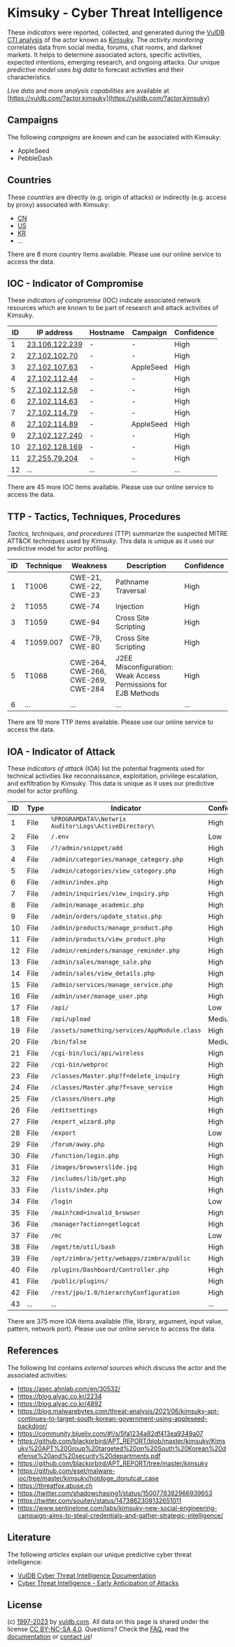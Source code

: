 # Kimsuky - Cyber Threat Intelligence

These _indicators_ were reported, collected, and generated during the [VulDB CTI analysis](https://vuldb.com/?kb.cti) of the actor known as [Kimsuky](https://vuldb.com/?actor.kimsuky). The _activity monitoring_ correlates data from social media, forums, chat rooms, and darknet markets. It helps to determine associated actors, specific activities, expected intentions, emerging research, and ongoing attacks. Our unique _predictive model_ uses _big data_ to forecast activities and their characteristics.

_Live data_ and more _analysis capabilities_ are available at [https://vuldb.com/?actor.kimsuky](https://vuldb.com/?actor.kimsuky)

## Campaigns

The following _campaigns_ are known and can be associated with Kimsuky:

* AppleSeed
* PebbleDash

## Countries

These _countries_ are directly (e.g. origin of attacks) or indirectly (e.g. access by proxy) associated with Kimsuky:

* [CN](https://vuldb.com/?country.cn)
* [US](https://vuldb.com/?country.us)
* [KR](https://vuldb.com/?country.kr)
* ...

There are 8 more country items available. Please use our online service to access the data.

## IOC - Indicator of Compromise

These _indicators of compromise_ (IOC) indicate associated network resources which are known to be part of research and attack activities of Kimsuky.

ID | IP address | Hostname | Campaign | Confidence
-- | ---------- | -------- | -------- | ----------
1 | [23.106.122.239](https://vuldb.com/?ip.23.106.122.239) | - | - | High
2 | [27.102.102.70](https://vuldb.com/?ip.27.102.102.70) | - | - | High
3 | [27.102.107.63](https://vuldb.com/?ip.27.102.107.63) | - | AppleSeed | High
4 | [27.102.112.44](https://vuldb.com/?ip.27.102.112.44) | - | - | High
5 | [27.102.112.58](https://vuldb.com/?ip.27.102.112.58) | - | - | High
6 | [27.102.114.63](https://vuldb.com/?ip.27.102.114.63) | - | - | High
7 | [27.102.114.79](https://vuldb.com/?ip.27.102.114.79) | - | - | High
8 | [27.102.114.89](https://vuldb.com/?ip.27.102.114.89) | - | AppleSeed | High
9 | [27.102.127.240](https://vuldb.com/?ip.27.102.127.240) | - | - | High
10 | [27.102.128.169](https://vuldb.com/?ip.27.102.128.169) | - | - | High
11 | [27.255.79.204](https://vuldb.com/?ip.27.255.79.204) | - | - | High
12 | ... | ... | ... | ...

There are 45 more IOC items available. Please use our online service to access the data.

## TTP - Tactics, Techniques, Procedures

_Tactics, techniques, and procedures_ (TTP) summarize the suspected MITRE ATT&CK techniques used by _Kimsuky_. This data is unique as it uses our predictive model for actor profiling.

ID | Technique | Weakness | Description | Confidence
-- | --------- | -------- | ----------- | ----------
1 | T1006 | CWE-21, CWE-22, CWE-23 | Pathname Traversal | High
2 | T1055 | CWE-74 | Injection | High
3 | T1059 | CWE-94 | Cross Site Scripting | High
4 | T1059.007 | CWE-79, CWE-80 | Cross Site Scripting | High
5 | T1068 | CWE-264, CWE-266, CWE-269, CWE-284 | J2EE Misconfiguration: Weak Access Permissions for EJB Methods | High
6 | ... | ... | ... | ...

There are 19 more TTP items available. Please use our online service to access the data.

## IOA - Indicator of Attack

These _indicators of attack_ (IOA) list the potential fragments used for technical activities like reconnaissance, exploitation, privilege escalation, and exfiltration by Kimsuky. This data is unique as it uses our predictive model for actor profiling.

ID | Type | Indicator | Confidence
-- | ---- | --------- | ----------
1 | File | `%PROGRAMDATA%\Netwrix Auditor\Logs\ActiveDirectory\` | High
2 | File | `/.env` | Low
3 | File | `/?/admin/snippet/add` | High
4 | File | `/admin/categories/manage_category.php` | High
5 | File | `/admin/categories/view_category.php` | High
6 | File | `/admin/index.php` | High
7 | File | `/admin/inquiries/view_inquiry.php` | High
8 | File | `/admin/manage_academic.php` | High
9 | File | `/admin/orders/update_status.php` | High
10 | File | `/admin/products/manage_product.php` | High
11 | File | `/admin/products/view_product.php` | High
12 | File | `/admin/reminders/manage_reminder.php` | High
13 | File | `/admin/sales/manage_sale.php` | High
14 | File | `/admin/sales/view_details.php` | High
15 | File | `/admin/services/manage_service.php` | High
16 | File | `/admin/user/manage_user.php` | High
17 | File | `/api/` | Low
18 | File | `/api/upload` | Medium
19 | File | `/assets/something/services/AppModule.class` | High
20 | File | `/bin/false` | Medium
21 | File | `/cgi-bin/luci/api/wireless` | High
22 | File | `/cgi-bin/webproc` | High
23 | File | `/classes/Master.php?f=delete_inquiry` | High
24 | File | `/classes/Master.php?f=save_service` | High
25 | File | `/classes/Users.php` | High
26 | File | `/editsettings` | High
27 | File | `/expert_wizard.php` | High
28 | File | `/export` | Low
29 | File | `/forum/away.php` | High
30 | File | `/function/login.php` | High
31 | File | `/images/browserslide.jpg` | High
32 | File | `/includes/lib/get.php` | High
33 | File | `/lists/index.php` | High
34 | File | `/login` | Low
35 | File | `/main?cmd=invalid_browser` | High
36 | File | `/manager?action=getlogcat` | High
37 | File | `/mc` | Low
38 | File | `/mgmt/tm/util/bash` | High
39 | File | `/opt/zimbra/jetty/webapps/zimbra/public` | High
40 | File | `/plugins/Dashboard/Controller.php` | High
41 | File | `/public/plugins/` | High
42 | File | `/rest/jpo/1.0/hierarchyConfiguration` | High
43 | ... | ... | ...

There are 375 more IOA items available (file, library, argument, input value, pattern, network port). Please use our online service to access the data.

## References

The following list contains _external sources_ which discuss the actor and the associated activities:

* https://asec.ahnlab.com/en/30532/
* https://blog.alyac.co.kr/2234
* https://blog.alyac.co.kr/4892
* https://blog.malwarebytes.com/threat-analysis/2021/06/kimsuky-apt-continues-to-target-south-korean-government-using-appleseed-backdoor/
* https://community.blueliv.com/#!/s/5fa1234a82df413ea9349a07
* https://github.com/blackorbird/APT_REPORT/blob/master/kimsuky/Kimsuky%20APT%20Group%20targeted%20on%20South%20Korean%20defense%20and%20security%20departments.pdf
* https://github.com/blackorbird/APT_REPORT/tree/master/kimsuky
* https://github.com/eset/malware-ioc/tree/master/kimsuky/hotdoge_donutcat_case
* https://threatfox.abuse.ch
* https://twitter.com/shadowchasing1/status/1500778382966939653
* https://twitter.com/souiten/status/1473862308132651011
* https://www.sentinelone.com/labs/kimsuky-new-social-engineering-campaign-aims-to-steal-credentials-and-gather-strategic-intelligence/

## Literature

The following _articles_ explain our unique predictive cyber threat intelligence:

* [VulDB Cyber Threat Intelligence Documentation](https://vuldb.com/?kb.cti)
* [Cyber Threat Intelligence - Early Anticipation of Attacks](https://www.scip.ch/en/?labs.20201022)

## License

(c) [1997-2023](https://vuldb.com/?kb.changelog) by [vuldb.com](https://vuldb.com/?kb.about). All data on this page is shared under the license [CC BY-NC-SA 4.0](https://creativecommons.org/licenses/by-nc-sa/4.0/). Questions? Check the [FAQ](https://vuldb.com/?kb.faq), read the [documentation](https://vuldb.com/?kb) or [contact us](https://vuldb.com/?contact)!
